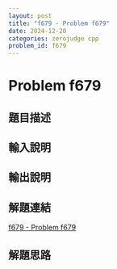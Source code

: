 ```yaml
---
layout: post
title: "f679 - Problem f679"
date: 2024-12-20
categories: zerojudge cpp
problem_id: f679
---
```


# Problem f679

## 題目描述



## 輸入說明



## 輸出說明



## 解題連結

[f679 - Problem f679](https://zerojudge.tw/ShowProblem?problemid=f679)

## 解題思路

